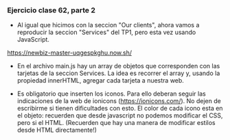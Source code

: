### Ejercicio clase 62, parte 2 

- Al igual que hicimos con la seccion "Our clients", ahora vamos a reproducir la seccion "Services" del TP1, pero esta vez usando JavaScript. 

https://newbiz-master-uqgespkghu.now.sh/

- En el archivo main.js hay un array de objetos que corresponden con las tarjetas de la seccion Services. La idea es recorrer el array y, usando la propiedad innerHTML, agregar cada tarjeta a nuestra web. 

- Es obligatorio que inserten los iconos. Para ello deberan seguir las indicaciones
de la web de ionicons (https://ionicons.com/). No dejen de escribirme si tienen dificultades con esto. El color de cada icono esta en el objeto: recuerden que desde javascript no podemos modificar el CSS, pero si el HTML. (Recuerden que hay una manera de modificar estilos desde HTML directamente!)

